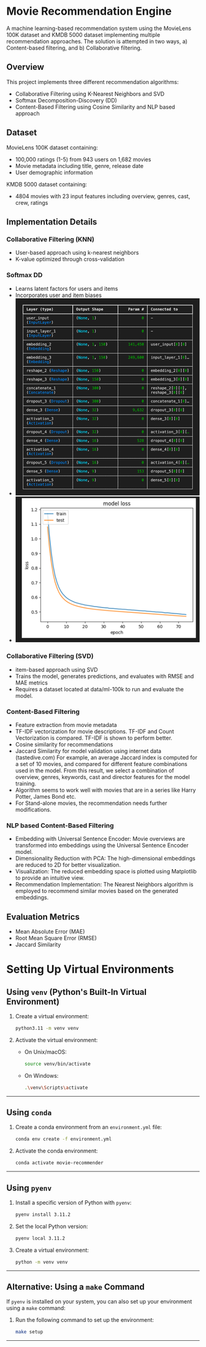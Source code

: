 # Movie Recommendation Engine


A machine learning-based recommendation system using the MovieLens 100K dataset and KMDB 5000 dataset implementing multiple recommendation approaches. 
The solution is attempted in two ways, a) Content-based filtering, and b) Collaborative filtering. 

## Overview

This project implements three different recommendation algorithms:
- Collaborative Filtering using K-Nearest Neighbors and SVD
- Softmax Decomposition-Discovery (DD)
- Content-Based Filtering using Cosine Similarity and NLP based approach

## Dataset

MovieLens 100K dataset containing:
- 100,000 ratings (1-5) from 943 users on 1,682 movies
- Movie metadata including title, genre, release date
- User demographic information

KMDB 5000 dataset containing:
- 4804 movies with 23 input features including overview, genres, cast, crew, ratings

## Implementation Details

### Collaborative Filtering (KNN)
- User-based approach using k-nearest neighbors
- K-value optimized through cross-validation

### Softmax DD
- Learns latent factors for users and items
- Incorporates user and item biases
- ![Model Architecture](notebooks/model_arch.jpg 'arch')
- ![Model fit](notebooks/model.jpg)


### Collaborative Filtering (SVD)
- item-based approach using SVD
- Trains the model, generates predictions, and evaluates with RMSE and MAE metrics
- Requires a dataset located at data/ml-100k to run and evaluate the model.

### Content-Based Filtering
- Feature extraction from movie metadata
- TF-IDF vectorization for movie descriptions. 
   TF-IDF and Count Vectorization is compared. TF-IDF is shown to perform better.
- Cosine similarity for recommendations
- Jaccard Similarity for model validation using internet data (tastedive.com)
   For example, an average Jaccard index is computed for a set of 10 movies, and compared for different feature combinations used in the model.
   From this result, we select a combination of overview, genres, keywords, cast and director features for the model training.
- Algorithm seems to work well with movies that are in a series like Harry Potter, James Bond etc.
- For Stand-alone movies, the recommendation needs further modifications.

### NLP based Content-Based Filtering
- Embedding with Universal Sentence Encoder: Movie overviews are transformed into embeddings using the Universal Sentence Encoder model.
- Dimensionality Reduction with PCA: The high-dimensional embeddings are reduced to 2D for better visualization.
- Visualization: The reduced embedding space is plotted using Matplotlib to provide an intuitive view.
- Recommendation Implementation: The Nearest Neighbors algorithm is employed to recommend similar movies based on the generated embeddings.   


## Evaluation Metrics

- Mean Absolute Error (MAE)
- Root Mean Square Error (RMSE)
- Jaccard Similarity



# Setting Up Virtual Environments

## Using `venv` (Python's Built-In Virtual Environment)

1. Create a virtual environment:
   ```bash
   python3.11 -m venv venv
   ```

2. Activate the virtual environment:
   - On Unix/macOS:
     ```bash
     source venv/bin/activate
     ```
   - On Windows:
     ```bash
     .\venv\Scripts\activate
     ```

---

## Using `conda`

1. Create a conda environment from an `environment.yml` file:
   ```bash
   conda env create -f environment.yml
   ```

2. Activate the conda environment:
   ```bash
   conda activate movie-recommender
   ```

---

## Using `pyenv`

1. Install a specific version of Python with `pyenv`:
   ```bash
   pyenv install 3.11.2
   ```

2. Set the local Python version:
   ```bash
   pyenv local 3.11.2
   ```

3. Create a virtual environment:
   ```bash
   python -m venv venv
   ```

---

## Alternative: Using a `make` Command

If `pyenv` is installed on your system, you can also set up your environment using a `make` command:

1. Run the following command to set up the environment:
   ```bash
   make setup
   ```

---




